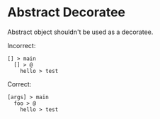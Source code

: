 # Abstract Decoratee

Abstract object shouldn't be used as a decoratee.

Incorrect:

```eo
[] > main
  [] > @
    hello > test
```

Correct:

```eo
[args] > main
  foo > @
    hello > test
```
